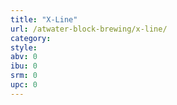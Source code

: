 ```yaml
---
title: "X-Line"
url: /atwater-block-brewing/x-line/
category: 
style: 
abv: 0
ibu: 0
srm: 0
upc: 0
---
```


